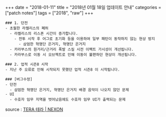 +++
date = "2018-01-11"
title = "2018년 01월 18일 업데이트 안내"
categories = ["patch notes"]
tags = ["2018", "raw"]
+++

```
### 1. 던전
- 초월한 라켈리스의 폐허
  - 라켈리스의 리스폰 시간이 증가합니다.
    - 전투 시작 후 어그로 초기화 등을 이용하여 일부 패턴이 동작하지 않는 현상 방지
      - 삼엄한 혁명단 은거지, 혁명단 은거지
  - 카라부스의 원거리/근거리 폭발 스킬 시전 이펙트 가시성이 개선됩니다.
  - 카라부스로 이동 시 오브젝트로 인해 이동이 불편하던 현상이 개선됩니다.

### 2. 업적 시즌8 시작
- 지난 주 오류로 인해 시작되지 못했던 업적 시즌8 이 시작됩니다.

### [버그수정]
- 던전
  - 삼엄한 혁명단 은거지, 혁명단 은거지 배경 음악이 나오지 않던 문제
- UI
  - 수호자 임무 지역을 벗어났음에도 수호자 임무 UI가 출력되는 문제
```

source : [TERA 테라 | NEXON](http://tera.nexon.com/news/update/view.aspx?n4articlesn=315)
